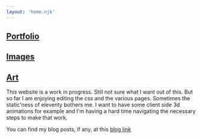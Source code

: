 ```yaml
---
layout: 'home.njk'
---
```


## [Portfolio](/portfolio/index.html)
## [Images](/images/index.html)
## [Art](/art/index.html)

This website is a work in progress. Still not sure what I want out of this. But so far I am enjoying editing the css and the various pages. Sometimes the static'ness of eleventy bothers me. I want to have some client side 3d animations for example and I'm having a hard time navigating the necessary steps to make that work.

You can find my blog posts, if any, at this <a class="blog-link" href="/blog/index.html">blog link</a>